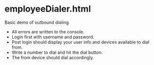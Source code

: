 # employeeDialer.html
Basic demo of outbound dialing.

* All errors are written to the console.
* Login first with username and password.
* Post login should display your user info and devices available to dial from.
* Write a number to dial and hit the dial button.
* The from device should dial accordingly.
